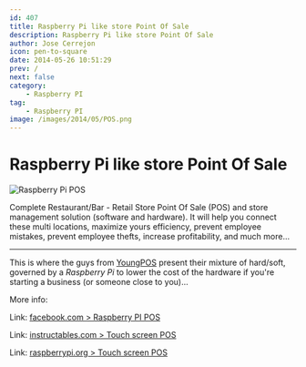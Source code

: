 ```yaml
---
id: 407
title: Raspberry Pi like store Point Of Sale
description: Raspberry Pi like store Point Of Sale
author: Jose Cerrejon
icon: pen-to-square
date: 2014-05-26 10:51:29
prev: /
next: false
category:
    - Raspberry PI
tag:
    - Raspberry PI
image: /images/2014/05/POS.png
---
```


# Raspberry Pi like store Point Of Sale

![Raspberry Pi POS](/images/2014/05/POS.png)

Complete Restaurant/Bar - Retail Store Point Of Sale (POS) and store management solution (software and hardware). It will help you connect these multi locations, maximize yours efficiency, prevent employee mistakes, prevent employee thefts, increase profitability, and much more...

---

This is where the guys from [YoungPOS](https://www.youngpos.vn/index-en.htm) present their mixture of hard/soft, governed by a _Raspberry Pi_ to lower the cost of the hardware if you're starting a business (or someone close to you)...

More info:

Link: [facebook.com > Raspberry PI POS](https://www.facebook.com/raspberrypiPOS)

Link: [instructables.com > Touch screen POS](https://www.instructables.com/id/Touch-screen-POS/)

Link: [raspberrypi.org > Touch screen POS](https://www.raspberrypi.org/forums/viewtopic.php?f=41&t=78005)
